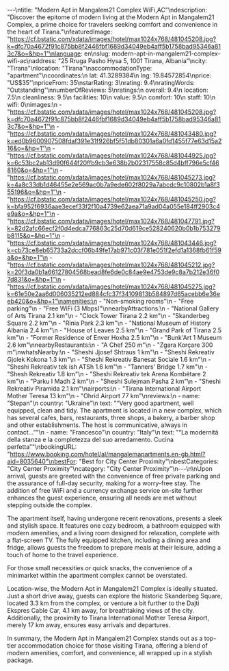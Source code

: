 ---\ntitle: "Modern Apt in Mangalem21 Complex WiFi,AC"\ndescription: "Discover the epitome of modern living at the Modern Apt in Mangalem21 Complex, a prime choice for travelers seeking comfort and convenience in the heart of Tirana."\nfeaturedImage: "https://cf.bstatic.com/xdata/images/hotel/max1024x768/481045208.jpg?k=dfc70a4672f91c875bb8f2446fbf1689d34049eb4aff5b1758bad95346a813c7&o=&hp=1"\nlanguage: en\nslug: modern-apt-in-mangalem21-complex-wifi-ac\naddress: "25 Rruga Pasho Hysa 5, 1001 Tirana, Albania"\ncity: "Tirana"\nlocation: "Tirana"\naccommodationType: "apartment"\ncoordinates:\n  lat: 41.3289384\n  lng: 19.84572854\nprice: "US$35"\npriceFrom: 35\nstarRating: 3\nrating: 9.4\nratingWords: "Outstanding"\nnumberOfReviews: 5\nratings:\n  overall: 9.4\n  location: 7.5\n  cleanliness: 9.5\n  facilities: 10\n  value: 9.5\n  comfort: 10\n  staff: 10\n  wifi: 0\nimages:\n  - "https://cf.bstatic.com/xdata/images/hotel/max1024x768/481045208.jpg?k=dfc70a4672f91c875bb8f2446fbf1689d34049eb4aff5b1758bad95346a813c7&o=&hp=1"\n  - "https://cf.bstatic.com/xdata/images/hotel/max1024x768/481043480.jpg?k=ed0b9600907508fdaf391e31f926bf5f51db80301a6a0fd1455f77e63d15a216&o=&hp=1"\n  - "https://cf.bstatic.com/xdata/images/hotel/max1024x768/481044925.jpg?k=6c53bc2ab13d90f644f20ffb9cb3e638b2b02317558c85d4bff796e5cf468160&o=&hp=1"\n  - "https://cf.bstatic.com/xdata/images/hotel/max1024x768/481045273.jpg?k=4a8c33db1d46455e2e569ac0b7a9ede602f8029a7abcdc9c10802b1a8f355196&o=&hp=1"\n  - "https://cf.bstatic.com/xdata/images/hotel/max1024x768/481045250.jpg?k=bfa952f6936aae3ecef33f2f10a4739e62aea71a9ad04a055e184ff2903c4e9a&o=&hp=1"\n  - "https://cf.bstatic.com/xdata/images/hotel/max1024x768/481047791.jpg?k=82d2afc66ecf2f0d4edca776863c25d70d619ce528240620b0b1b753279b8115&o=&hp=1"\n  - "https://cf.bstatic.com/xdata/images/hotel/max1024x768/481043446.jpg?k=cb73ce8eb65733a2dccf06b49fe17ab971c03f781e051f2efd1a1368fb61f59a&o=&hp=1"\n  - "https://cf.bstatic.com/xdata/images/hotel/max1024x768/481045212.jpg?k=20f3da0b1a66127804568bead8fe6de0c84ae9e4753de9c8a7b212e36f07d831&o=&hp=1"\n  - "https://cf.bstatic.com/xdata/images/hotel/max1024x768/481045275.jpg?k=61e50e2aa6d006035212ed884cfc37f34109813b584897d65acebb6e36eeb420&o=&hp=1"\namenities:\n  - "Non-smoking rooms"\n  - "Free parking"\n  - "Free WiFi (3 Mbps)"\nnearbyAttractions:\n  - "National Gallery of Arts Tirana 2.1 km"\n  - "Clock Tower Tirana 2.2 km"\n  - "Skanderbeg Square 2.2 km"\n  - "Rinia Park 2.3 km"\n  - "National Museum of History Albania 2.4 km"\n  - "House of Leaves 2.5 km"\n  - "Grand Park of Tirana 2.5 km"\n  - "Former Residence of Enver Hoxha 2.5 km"\n  - "Bunk'Art 1 Museum 2.6 km"\nnearbyRestaurants:\n  - "A Chef 250 m"\n  - "Zgara Korçare 300 m"\nwhatsNearby:\n  - "Sheshi Jjosef Shtraus 1 km"\n  - "Sheshi Rekreativ Gjolek Kokona 1.3 km"\n  - "Sheshi Rekreativ Banesat Sociale 1.6 km"\n  - "Sheshi Rekreativ tek ish ATSh 1.6 km"\n  - "Tanners' Bridge 1.7 km"\n  - "Shesh Rekreativ 1.8 km"\n  - "Sheshi Rekreativ tek Arena Kombëtare 2 km"\n  - "Parku I Madh 2 km"\n  - "Sheshi Sulejman Pasha 2 km"\n  - "Sheshi Rekreativ Piramida 2.1 km"\nairports:\n  - "Tirana International Airport Mother Teresa 13 km"\n  - "Ohrid Airport 77 km"\nreviews:\n  - name: "Stepan"\n    country: "Ukraine"\n    text: "“Very good apartment, well equipped, clean and tidy. The apartment is located in a new complex, which has several cafes, bars, restaurants, three shops, a bakery, a barber shop and other establishments. The host is communicative, always in contact...”"\n  - name: "Francesco"\n    country: "Italy"\n    text: "“La modernità della stanza e la completezza del suo arredamento. Cucina perfetta”"\nbookingURL: "https://www.booking.com/hotel/al/mangalemapartments.en-gb.html?aid=8035640"\nbestFor: "Best for City Center Proximity"\nbestCategories: "City Center Proximity"\ncategory: "City Center Proximity"\n---\n\nUpon arrival, guests are greeted with the convenience of free private parking and the assurance of full-day security, making for a worry-free stay. The addition of free WiFi and a currency exchange service on-site further enhances the guest experience, ensuring all needs are met without stepping outside the complex.

The apartment itself, having undergone recent renovations, presents a sleek and stylish space. It features one cozy bedroom, a bathroom equipped with modern amenities, and a living room designed for relaxation, complete with a flat-screen TV. The fully equipped kitchen, including a dining area and fridge, allows guests the freedom to prepare meals at their leisure, adding a touch of home to the travel experience.

For those small necessities or quick snacks, the convenience of a minimarket within the apartment complex cannot be overstated.

Location-wise, the Modern Apt in Mangalem21 Complex is ideally situated. Just a short drive away, guests can explore the historic Skanderbeg Square, located 3.3 km from the complex, or venture a bit further to the Dajti Ekspres Cable Car, 4.1 km away, for breathtaking views of the city. Additionally, the proximity to Tirana International Mother Teresa Airport, merely 17 km away, ensures easy arrivals and departures.

In summary, the Modern Apt in Mangalem21 Complex stands out as a top-tier accommodation choice for those visiting Tirana, offering a blend of modern amenities, comfort, and convenience, all wrapped up in a stylish package.